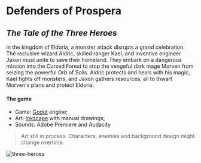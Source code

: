 # Defenders of Prospera
## _The Tale of the Three Heroes_

In the kingdom of Eldoria, a monster attack disrupts a grand celebration. The reclusive wizard Aldric, skilled ranger Kael, and inventive engineer Jaxon must unite to save their homeland. They embark on a dangerous mission into the Cursed Forest to stop the vengeful dark mage Morven from seizing the powerful Orb of Solis. Aldric protects and heals with his magic, Kael fights off monsters, and Jaxon gathers resources, all to thwart Morven's plans and protect Eldoria.

#### The game

- Game: [Godot](https://godotengine.org/) engine;
- Art: [Inkscape](https://inkscape.org/) with manual drawings;
- Sounds: Adobe Premiere and Audacity

> Art still in process. Characters, enemies and background design might change overtime.

![three-heroes](https://github.com/andersonbelli/DefendersOfProspera/assets/24509402/582d2722-5bfc-4331-bd8d-1f3455de8fef)

